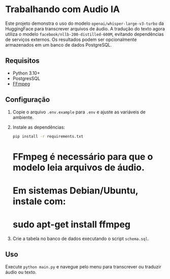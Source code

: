 # Trabalhando com Audio IA

Este projeto demonstra o uso do modelo `openai/whisper-large-v3-turbo` da HuggingFace para transcrever arquivos de áudio. A tradução do texto agora utiliza o modelo `facebook/nllb-200-distilled-600M`, evitando dependências de serviços externos. Os resultados podem ser opcionalmente armazenados em um banco de dados PostgreSQL.

## Requisitos
- Python 3.10+
- PostgresSQL
- [FFmpeg](https://ffmpeg.org/)

## Configuração
1. Copie o arquivo `.env.example` para `.env` e ajuste as variáveis de ambiente.
2. Instale as dependências:
   ```bash
   pip install -r requirements.txt
   ```
   # FFmpeg é necessário para que o modelo leia arquivos de áudio.
   # Em sistemas Debian/Ubuntu, instale com:
   # sudo apt-get install ffmpeg

3. Crie a tabela no banco de dados executando o script `schema.sql`.

## Uso
Execute `python main.py` e navegue pelo menu para transcrever ou traduzir áudio ou texto.
